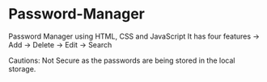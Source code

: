 # Password-Manager
Password Manager using HTML, CSS and JavaScript
It has four features
-> Add
-> Delete
-> Edit
-> Search

Cautions: Not Secure as the passwords are being stored in the local storage.

